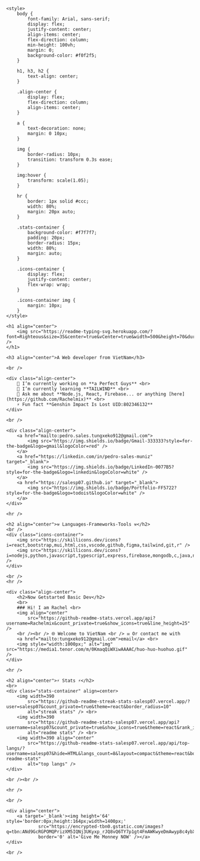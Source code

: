 
    <style>
        body {
            font-family: Arial, sans-serif;
            display: flex;
            justify-content: center;
            align-items: center;
            flex-direction: column;
            min-height: 100vh;
            margin: 0;
            background-color: #f0f2f5;
        }

        h1, h3, h2 {
            text-align: center;
        }

        .align-center {
            display: flex;
            flex-direction: column;
            align-items: center;
        }

        a {
            text-decoration: none;
            margin: 0 10px;
        }

        img {
            border-radius: 10px;
            transition: transform 0.3s ease;
        }

        img:hover {
            transform: scale(1.05);
        }

        hr {
            border: 1px solid #ccc;
            width: 80%;
            margin: 20px auto;
        }

        .stats-container {
            background-color: #f7f7f7;
            padding: 20px;
            border-radius: 15px;
            width: 80%;
            margin: auto;
        }

        .icons-container {
            display: flex;
            justify-content: center;
            flex-wrap: wrap;
        }

        .icons-container img {
            margin: 10px;
        }
    </style>
</head>

<body>

    <h1 align="center">
        <img src="https://readme-typing-svg.herokuapp.com/?font=Righteous&size=35&center=true&vCenter=true&width=500&height=70&duration=4000&lines=Hi+There!+👋;+I'm+Rachel!" />
    </h1>

    <h3 align="center">A Web developer from VietNam</h3>

    <br />

    <div class="align-center">
        🔭 I’m currently working on **a Perfect Guys** <br>
        🌱 I’m currently learning **TAILWIND** <br>
        💬 Ask me about **Node.js, React, Firebase... or anything [here](https://github.com/Rachelmix)** <br>
        ⚡ Fun fact **Genshin Impact Is Lost UID:802346132**
    </div>

    <br />

    <div class="align-center">
        <a href="mailto:pedro.sales.tungxeko912@gmail.com">
            <img src="https://img.shields.io/badge/Gmail-333333?style=for-the-badge&logo=gmail&logoColor=red" />
        </a>
        <a href="https://linkedin.com/in/pedro-sales-muniz" target="_blank">
            <img src="https://img.shields.io/badge/LinkedIn-0077B5?style=for-the-badge&logo=linkedin&logoColor=white" />
        </a>
        <a href="https://salesp07.github.io" target="_blank">
            <img src="https://img.shields.io/badge/Portfolio-FF5722?style=for-the-badge&logo=todoist&logoColor=white" />
        </a>
    </div>

    <hr />

    <h2 align="center">⚒️ Languages-Frameworks-Tools ⚒️</h2>
    <br />
    <div class="icons-container">
        <img src="https://skillicons.dev/icons?i=react,bootstrap,mui,html,css,vscode,github,figma,tailwind,git,r" />
        <img src="https://skillicons.dev/icons?i=nodejs,python,javascript,typescript,express,firebase,mongodb,c,java,nextjs,mysql,flask" />
    </div>

    <br />
    <hr />

    <div class="align-center">
        <h2>Now Getstarted Basic Dev</h2>
        <br>
        ### Hi! I am Rachel <br>
        <img align="center"
            src="https://github-readme-stats.vercel.app/api?username=Rachelmix&count_private=true&show_icons=true&line_height=25" />
        <br /><br /> 🌐 Welcome to VietNam <br /> ✉ Or contact me with
        <a href="mailto:tungxeko912@gmail.com">email</a> <br>
        <img style="width:1000px;" alt="img" src="https://media1.tenor.com/m/0KmaqQiWXiwAAAAC/huo-huo-huohuo.gif" />
    </div>

    <hr />

    <h2 align="center">⚡ Stats ⚡</h2>
    <br>
    <div class="stats-container" align=center>
        <img width=390
            src="https://github-readme-streak-stats-salesp07.vercel.app/?user=salesp07&count_private=true&theme=react&border_radius=10"
            alt="streak stats" /> <br>
        <img width=390
            src="https://github-readme-stats-salesp07.vercel.app/api?username=salesp07&count_private=true&show_icons=true&theme=react&rank_icon=github&border_radius=10"
            alt="readme stats" /> <br>
        <img width=390 align="center"
            src="https://github-readme-stats-salesp07.vercel.app/api/top-langs/?username=salesp07&hide=HTML&langs_count=8&layout=compact&theme=react&border_radius=10&size_weight=0.5&count_weight=0.5&exclude_repo=github-readme-stats"
            alt="top langs" />
    </div>

    <br /><br />

    <hr />

    <br />

    <div align="center">
        <a target='_blank'><img height='64' style='border:0px;height:164px;width=1400px;'
                src="https://encrypted-tbn0.gstatic.com/images?q=tbn:ANd9GcRGPOMQPrizXM5IQNj3UKyxp_rJQ8vQ6TY7p1gt4FmAWKwyeDmAwyp8c4ybXX2EOn6KFQU&usqp=CAU"
                border='0' alt='Give Me Monney NOW' /></a>
    </div>

    <br />

